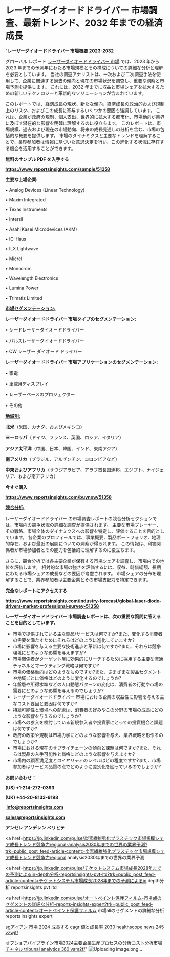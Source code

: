 # レーザーダイオードドライバー 市場調査、最新トレンド、2032 年までの経済成長

"<strong>レーザーダイオードドライバー 市場概要 2023-2032</strong>

グローバル レポート <a href=https://www.reportsinsights.com/sample/51358>レーザーダイオードドライバー 市場</a> では、2023 年から 2023 年までの予測年にわたる市場規模とその構成についての詳細な分析と理解を必要としています。 当社の調査アナリストは、一次および二次調査手法を使用して、企業に関連する過去の傾向と現在の市場状況を調査し、重要な洞察と市場予測を提供します。 これには、2032 年までに収益と市場シェアを拡大​​するための新しいテクノロジーと革新的なソリューションが含まれています。

このレポートでは、経済成長の現状、新たな傾向、経済成長の政治的および規制上のリスク、およびこの成長に寄与するいくつかの要因も強調しています。 これは、企業が政府の規制、個人支出、世界的に拡大する都市化、市場動向が業界に及ぼす潜在的な影響を明確に理解するのに役立ちます。 このレポートは、市場規模、過去および現在の市場動向、将来の成長見通しの分析を含む、市場の包括的な概要を提供します。 市場のダイナミクスと主要なトレンドを理解することで、業界参加者は情報に基づいた意思決定を行い、この進化する状況に存在する機会を活用することができます。

<strong><b>無料のサンプル PDF を入手する</b></strong>

<a href=https://www.reportsinsights.com/sample/51358><strong><u>https://www.reportsinsights.com/sample/51358</u></strong></a>

<strong>主要な上場企業:</strong>

• Analog Devices (Linear Technology)

• Maxim Integrated

• Texas Instruments

• Intersil

• Asahi Kasei Microdevices (AKM)

• IC-Haus

• ILX Lightwave

• Micrel

• Monocrom

• Wavelength Electronics

• Lumina Power

• Trimatiz Limited

<strong><u>市場セグメンテーション</u></strong><strong><u>:</u></strong>

<strong>レーザーダイオードドライバー 市場タイプのセグメンテーション:</strong>

• シードレーザーダイオードドライバー

• パルスレーザーダイオードドライバー

• CW レーザー ダイオード ドライバー

<strong>レーザーダイオードドライバー 市場アプリケーションのセグメンテーション:</strong>

• 家電

• 車載用ディスプレイ

• レーザーベースのプロジェクター

• その他

<strong><u>地域別</u></strong><strong><u>:</u></strong>

<strong>北米</strong>（米国、カナダ、およびメキシコ）

<strong>ヨーロッパ</strong>（ドイツ、フランス、英国、ロシア、イタリア）

<strong>アジア太平洋</strong>（中国、日本、韓国、インド、東南アジア）

<strong>南アメリカ</strong>（ブラジル、アルゼンチン、コロンビアなど）

<strong>中東およびアフリカ</strong>（サウジアラビア、アラブ首長国連邦、エジプト、ナイジェリア、および南アフリカ）

<strong>今すぐ購入</strong>

<a href=https://www.reportsinsights.com/buynow/51358><strong><u>https://www.reportsinsights.com/buynow/51358</u></strong></a>

<strong><u>競合分析:</u></strong>

レーザーダイオードドライバー の市場調査レポートの競合分析セクションでは、市場内の競争状況の詳細な調査が提供されます。 主要な市場プレーヤー、その戦略、市場全体のダイナミクスへの影響を特定し、評価することを目的としています。 各企業のプロフィールでは、事業概要、製品ポートフォリオ、地理的存在、および最近の展開についての洞察が得られます。 この情報は、利害関係者が市場参加者とその能力を包括的に理解するのに役立ちます。

さらに、競合分析では各主要企業が保有する市場シェアを調査し、市場内での地位を評価します。 相対的な市場の強さを評価するには、収益、時価総額、長期にわたる市場シェアの成長などの要因が考慮されます。 市場シェアの分布を理解することで、業界参加者は主要企業とその市場支配力を特定できます。

<strong>完全なレポートにアクセスする</strong>

<a href=https://www.reportsinsights.com/industry-forecast/global-laser-diode-drivers-market-professional-survey-51358><strong><u><b>https://www.reportsinsights.com/industry-forecast/global-laser-diode-drivers-market-professional-survey-51358</b></u></strong></a>

<strong><b>レーザーダイオードドライバー 市場調査レポートは、次の重要な質問に答えることを目的としています。</b></strong>
<ul>
  <li>市場で提供されている主な製品/サービスは何ですか?また、変化する消費者の需要を満たすためにそれらはどのように進化していますか?</li>
  <li>市場に影響を与える主要な技術進歩と革新は何ですか?また、それらは競争環境にどのような影響を与えますか?</li>
  <li>市場関係者がターゲット層に効果的にリーチするために採用する主要な流通チャネルとマーケティング戦略は何ですか?</li>
  <li>市場の価格動向はどのようなものですか?また、さまざまな製品セグメントや地域ごとに価格はどのように変化するのでしょうか?</li>
  <li>年齢層や所得水準などの人口動態パターンの変化は、消費者の行動や市場の需要にどのような影響を与えるのでしょうか?</li>
  <li>レーザーダイオードドライバー 市場における企業の収益性に影響を与える主なコスト要因と要因は何ですか?</li>
  <li>持続可能性と環境への配慮は、消費者の好みやこの分野の市場の成長にどのような影響を与えるのでしょうか?</li>
  <li>市場への参入を検討している新規参入者や投資家にとっての投資機会と課題は何ですか?</li>
  <li>政府の政策や規制は市場力学にどのような影響を与え、業界戦略を形作るのでしょうか?</li>
  <li>市場における現在のサプライチェーンの傾向と課題は何ですか?また、それらは製品の入手可能性と価格にどのような影響を与えますか?</li>
  <li>市場内の顧客満足度とロイヤリティのレベルはどの程度ですか?また、市場参加者はサービス品質の点でどのように差別化を図っているのでしょうか?</li>
</ul>
<strong>お問い合わせ：</strong>

<strong>(US) +1-214-272-0393</strong>

<strong>(UK) +44-20-8133-9198</strong>

<strong> </strong><a href=info@reportsinsights.com><strong><u>info@reportsinsights.com</u></strong></a>

<a href=sales@reportsinsights.com><strong><u>sales@reportsinsights.com</u></strong></a>

<strong>アンセレ アンデレン ベリヒテ</strong>

<a href=https://jp.linkedin.com/pulse/炭素繊維強化プラスチック市場規模シェア成長トレンド競争力regional-analysis2030年までの世界の業界予測?trk=public_post_feed-article-content>炭素繊維強化プラスチック市場規模シェア成長トレンド競争力regional analysis2030年までの世界の業界予測</a>

<a href=https://jp.linkedin.com/pulse/チケットシステム市場成長2028年までの予測によるin-depth分析-reportsinsights-pvt-ltd?trk=public_post_feed-article-content>チケットシステム市場成長2028年までの予測によるin depth分析 reportsinsights pvt ltd</a>

<a href=https://jp.linkedin.com/pulse/オートペイント保護フィルム-市場allのセグメントの詳細な分析-reports-insights-expert?trk=public_post_feed-article-content>オートペイント保護フィルム 市場allのセグメントの詳細な分析 reports insights expert</a>

<a href=https://www.linkedin.com/pulse/sgアイアン-市場-2024-成長する-cagr-値と成長率-2030-healthscope-news-245-vzwjf/>sgアイアン 市場 2024 成長する cagr 値と成長率 2030 healthscope news 245 vzwjf/</a>

<a href=https://www.linkedin.com/pulse/オフショアパイプライン市場2024主要企業生産プロセスの分析コスト分析市場チャネル-tribunal-analytics-360-vam2f/>オフショアパイプライン市場2024主要企業生産プロセスの分析コスト分析市場チャネル tribunal analytics 360 vam2f/</a>"
![Uploading image.png…]()
